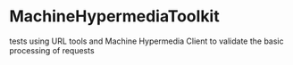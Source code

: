 # MachineHypermediaToolkit
tests using URL tools and Machine Hypermedia Client to validate the basic processing of requests